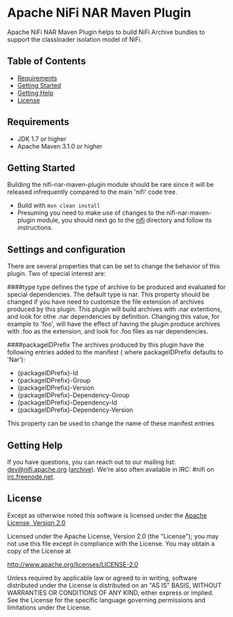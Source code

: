 <!--
  Licensed to the Apache Software Foundation (ASF) under one or more
  contributor license agreements.  See the NOTICE file distributed with
  this work for additional information regarding copyright ownership.
  The ASF licenses this file to You under the Apache License, Version 2.0
  (the "License"); you may not use this file except in compliance with
  the License.  You may obtain a copy of the License at
      http://www.apache.org/licenses/LICENSE-2.0
  Unless required by applicable law or agreed to in writing, software
  distributed under the License is distributed on an "AS IS" BASIS,
  WITHOUT WARRANTIES OR CONDITIONS OF ANY KIND, either express or implied.
  See the License for the specific language governing permissions and
  limitations under the License.
-->
# Apache NiFi NAR Maven Plugin

Apache NiFi NAR Maven Plugin helps to build NiFi Archive bundles to support the classloader isolation model of NiFi.

## Table of Contents

- [Requirements](#requirements)
- [Getting Started](#getting-started)
- [Getting Help](#getting-help)
- [License](#license)

## Requirements
* JDK 1.7 or higher
* Apache Maven 3.1.0 or higher

## Getting Started

Building the nifi-nar-maven-plugin module should be rare since it will be released infrequently compared to
the main 'nifi' code tree.

- Build with `mvn clean install`
- Presuming you need to make use of changes to the nifi-nar-maven-plugin module, you should next
  go to the [nifi](../nifi) directory and follow its instructions. 


## Settings and configuration

There are several properties that can be set to change the behavior of this plugin.
Two of special interest are:

####type
type defines the type of archive to be produced and evaluated for special dependencies.  The default type is nar.  This property should be changed if you have need to 
customize the file extension of archives produced by this plugin.  This plugin will build archives with .nar extentions, and look for othe .nar dependencies by definition.
Changing this value, for example to 'foo', will have the effect of having the plugin produce archives with .foo as the extension, and look for .foo files
as nar dependencies.
 
####packageIDPrefix 
The archives produced by this plugin have the following entries added to the manifest ( where packageIDPrefix defaults to 'Nar'):

-  {packageIDPrefix}-Id
-  {packageIDPrefix}-Group
-  {packageIDPrefix}-Version
-  {packageIDPrefix}-Dependency-Group
-  {packageIDPrefix}-Dependency-Id
-  {packageIDPrefix}-Dependency-Version

This property can be used to change the name of these manifest entries

 

## Getting Help
If you have questions, you can reach out to our mailing list: dev@nifi.apache.org
([archive](http://mail-archives.apache.org/mod_mbox/nifi-dev)).
We're also often available in IRC: #nifi on
[irc.freenode.net](http://webchat.freenode.net/?channels=#nifi).


## License

Except as otherwise noted this software is licensed under the
[Apache License, Version 2.0](http://www.apache.org/licenses/LICENSE-2.0.html)

Licensed under the Apache License, Version 2.0 (the "License");
you may not use this file except in compliance with the License.
You may obtain a copy of the License at

  http://www.apache.org/licenses/LICENSE-2.0

Unless required by applicable law or agreed to in writing, software
distributed under the License is distributed on an "AS IS" BASIS,
WITHOUT WARRANTIES OR CONDITIONS OF ANY KIND, either express or implied.
See the License for the specific language governing permissions and
limitations under the License.

